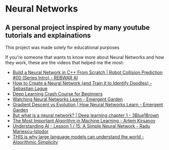 # Neural Networks
## A personal project inspired by many youtube tutorials and explainations
This project was made solely for educational purposes

If you're someone that wants to know more about Neural Networks and how they work, these are the videos that helped me the most:
* [Build a Neural Network in C++ From Scratch | Robot Collision Prediction #00 (Series Intro) - REBWAR AI](https://www.youtube.com/watch?v=Lfg8WDYzmVM)
* [How to Create a Neural Network (and Train it to Identify Doodles) - Sebastian Lague](https://www.youtube.com/watch?v=hfMk-kjRv4c)
* [Deep Learning Crash Course for Beginners](https://www.youtube.com/watch?v=VyWAvY2CF9c)
* [Watching Neural Networks Learn - Emergent Garden](https://www.youtube.com/watch?v=TkwXa7Cvfr8)
* [Gradient Descent vs Evolution | How Neural Networks Learn - Emergent Garden](https://www.youtube.com/watch?v=Anc2_mnb3V8)
* [But what is a neural network? | Deep learning chapter 1 - 3Blue1Brown](https://www.youtube.com/watch?v=aircAruvnKk)
* [The Most Important Algorithm in Machine Learning - Artem Kirsanov](https://www.youtube.com/watch?v=SmZmBKc7Lrs)
* [Understanding AI - Lesson 1 / 15: A Simple Neural Network - Radu Mariescu-Istodor](https://www.youtube.com/watch?v=w8n3D8yUZKM)
* [THIS is why large language models can understand the world - Algorithmic Simplicity](https://www.youtube.com/watch?v=UKcWu1l_UNw)